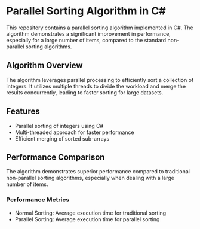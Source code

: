 # Parallel Sorting Algorithm in C#

This repository contains a parallel sorting algorithm implemented in C#. The algorithm demonstrates a significant improvement in performance, especially for a large number of items, compared to the standard non-parallel sorting algorithms.

## Algorithm Overview

The algorithm leverages parallel processing to efficiently sort a collection of integers. It utilizes multiple threads to divide the workload and merge the results concurrently, leading to faster sorting for large datasets.

## Features

- Parallel sorting of integers using C#
- Multi-threaded approach for faster performance
- Efficient merging of sorted sub-arrays

## Performance Comparison

The algorithm demonstrates superior performance compared to traditional non-parallel sorting algorithms, especially when dealing with a large number of items.

### Performance Metrics

- Normal Sorting: Average execution time for traditional sorting
- Parallel Sorting: Average execution time for parallel sorting
